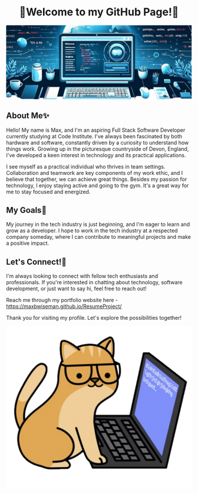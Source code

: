 <div align="center"><h1>👋Welcome to my GitHub Page!👋</h1></div>


![alt text](githubimgprofile2.png)

## About Me✨

<script src="https://gist.github.com/MaxBWiseman/d0629fc16836c27d8cd84f174d6ccc0f.js"></script>

Hello! My name is Max, and I'm an aspiring Full Stack Software Developer currently studying at Code Institute. I've always been fascinated by both hardware and software, constantly driven by a curiosity to understand how things work. Growing up in the picturesque countryside of Devon, England, I've developed a keen interest in technology and its practical applications.

I see myself as a practical individual who thrives in team settings. Collaboration and teamwork are key components of my work ethic, and I believe that together, we can achieve great things. Besides my passion for technology, I enjoy staying active and going to the gym. It's a great way for me to stay focused and energized.

## My Goals🌱

My journey in the tech industry is just beginning, and I'm eager to learn and grow as a developer. I hope to work in the tech industry at a respected company someday, where I can contribute to meaningful projects and make a positive impact.

## Let's Connect!👀

I'm always looking to connect with fellow tech enthusiasts and professionals. If you're interested in chatting about technology, software development, or just want to say hi, feel free to reach out!

Reach me through my portfolio website here - https://maxbwiseman.github.io/ResumeProject/

Thank you for visiting my profile. Let's explore the possibilities together!


![alt text](editedcatcoder.png)
